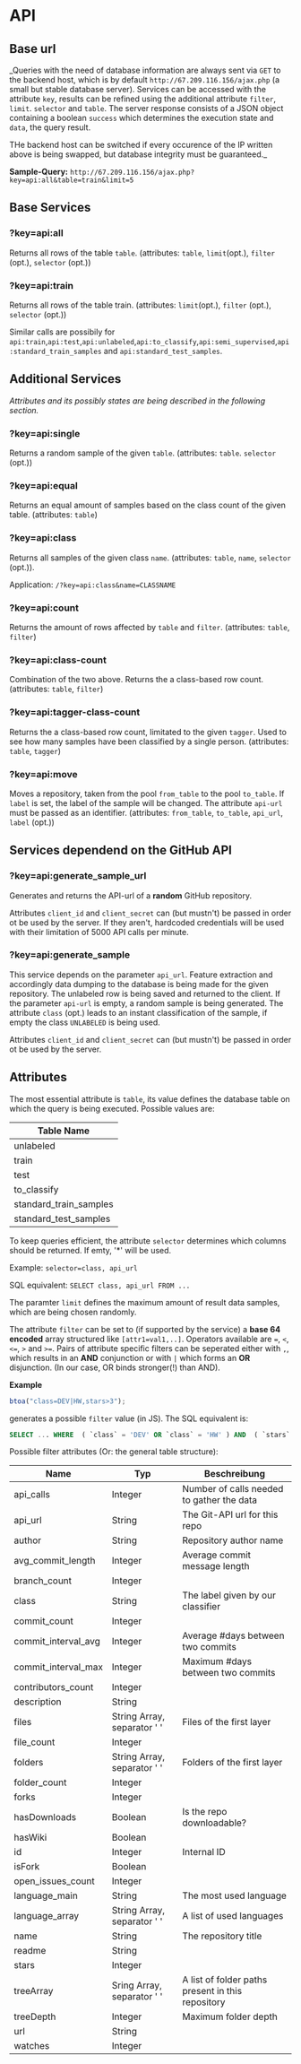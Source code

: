 # API

## Base url

_Queries with the need of database information are always sent via `GET` to the backend host, which is by default `http://67.209.116.156/ajax.php` (a small but stable database server). Services can be accessed with the attribute `key`, results can be refined using the additional attribute `filter`, `limit`. `selector` and `table`. The server response consists of a JSON object containing a boolean `success` which determines the execution state and `data`, the query result.

THe backend host can be switched if every occurence of the IP written above is being swapped, but database integrity must be guaranteed._

**Sample-Query:**
`http://67.209.116.156/ajax.php?key=api:all&table=train&limit=5`

## Base Services

### ?key=api:all

Returns all rows of the table `table`. (attributes: `table`, `limit`(opt.), `filter` (opt.), `selector` (opt.))

### ?key=api:train

Returns all rows of the table train. (attributes: `limit`(opt.), `filter` (opt.), `selector` (opt.))

Similar calls are possibily for `api:train`,`api:test`,`api:unlabeled`,`api:to_classify`,`api:semi_supervised`,`api:standard_train_samples` and `api:standard_test_samples`.

## Additional Services

_Attributes and its possibly states are being described in the following section._

### ?key=api:single

Returns a random sample of the given `table`. (attributes: `table`. `selector` (opt.))

### ?key=api:equal

Returns an equal amount of samples based on the class count of the given table. (attributes: `table`)

### ?key=api:class

Returns all samples of the given class `name`. (attributes: `table`, `name`, `selector` (opt.)).

Application:
`/?key=api:class&name=CLASSNAME`

### ?key=api:count

Returns the amount of rows affected by `table` and `filter`. (attributes: `table`, `filter`)

### ?key=api:class-count

Combination of the two above. Returns the a class-based row count. (attributes: `table`, `filter`)

### ?key=api:tagger-class-count

Returns the a class-based row count, limitated to the given `tagger`. Used to see how many samples have been classified by a single person. (attributes: `table`, `tagger`)

### ?key=api:move

Moves a repository, taken from the pool `from_table` to the pool `to_table`. If `label` is set, the label of the sample will be changed.
The attribute `api-url` must be passed as an identifier. (attributes: `from_table`, `to_table`, `api_url`, `label` (opt.))

## Services dependend on the GitHub API

### ?key=api:generate_sample_url

Generates and returns the API-url of a **random** GitHub repository.

Attributes `client_id` and `client_secret` can (but mustn't) be passed in order ot be used by the server. If they aren't, hardcoded credentials will be used with their limitation of 5000 API calls per minute.

### ?key=api:generate_sample

This service depends on the parameter `api_url`. Feature extraction and accordingly data dumping to the database is being made for the given repository. The unlabeled row is being saved and returned to the client.
If the parameter `api-url` is empty, a random sample is being generated. The attribute `class` (opt.) leads to an instant classification of the sample, if empty the class `UNLABELED` is being used.

Attributes `client_id` and `client_secret` can (but mustn't) be passed in order ot be used by the server.


## Attributes

The most essential attribute is `table`, its value defines the database table on which the query is being executed. Possible values are:

<table>
	<thead>
		<tr>
			<th>Table Name</th>
		</tr>
	</thead>
	<tbody>
		<tr><td>unlabeled</td></tr>
		<tr><td>train</td></tr>
		<tr><td>test</td></tr>
		<tr><td>to_classify</td></tr>
		<tr><td>standard_train_samples</td></tr>
		<tr><td>standard_test_samples</td></tr>
	</tbody>
</table>

To keep queries efficient, the attribute `selector` determines which columns should be returned. If emty, '*' will be used.

Example: `selector=class, api_url`

SQL equivalent: `SELECT class, api_url FROM ...`

The paramter `limit` defines the maximum amount of result data samples, which are being chosen randomly.

The attribute `filter` can be set to (if supported by the service) a **base 64 encoded** array structured like `[attr1=val1,..]`. Operators available are `=`, `<`, `<=`, `>` and `>=`. Pairs of attribute specific filters can be seperated either with `,`, which results in an **AND** conjunction or with `|` which forms an **OR** disjunction. (In our case, OR binds stronger(!) than AND).

**Example**
```javascript 
btoa("class=DEV|HW,stars>3");
```
generates a possible `filter` value (in JS). The SQL equivalent is:

```sql
SELECT ... WHERE  ( `class` = 'DEV' OR `class` = 'HW' ) AND  ( `stars` > '3' )
```

Possible filter attributes (Or: the general table structure):
<table>
	<thead>
		<tr>
			<th>Name</th>
			<th>Typ</th>
			<th>Beschreibung</th>
		</tr>
	</thead>
	<tbody>
		<tr>
	<td>api_calls</td>
	<td>Integer</td>
	<td>Number of calls needed to gather the data</td>
</tr>
<tr>
	<td>api_url</td>
	<td>String</td>
	<td>The Git-API url for this repo</td>
</tr>
<tr>
	<td>author</td>
	<td>String</td>
	<td>Repository author name</td>
</tr>
<tr>
	<td>avg_commit_length</td>
	<td>Integer</td>
	<td>Average commit message length</td>
</tr>
<tr>
	<td>branch_count</td>
	<td>Integer</td>
	<td></td>
</tr>
<tr>
	<td>class</td>
	<td>String</td>
	<td>The label given by our classifier</td>
</tr>
<tr>
	<td>commit_count</td>
	<td>Integer</td>
	<td></td>
</tr>
<tr>
	<td>commit_interval_avg</td>
	<td>Integer</td>
	<td>Average #days between two commits</td>
</tr>
<tr>
	<td>commit_interval_max</td>
	<td>Integer</td>
	<td>Maximum #days between two commits</td>
</tr>
<tr>
	<td>contributors_count</td>
	<td>Integer</td>
	<td></td>
</tr>
<tr>
	<td>description</td>
	<td>String</td>
	<td></td>
</tr>
<tr>
	<td>files</td>
	<td>String Array, separator ' '</td>
	<td>Files of the first layer</td>
</tr>
<tr>
	<td>file_count</td>
	<td>Integer</td>
	<td></td>
</tr>
<tr>
	<td>folders</td>
	<td>String Array, separator ' '</td>
	<td>Folders of the first layer</td>
</tr>
<tr>
	<td>folder_count</td>
	<td>Integer</td>
	<td></td>
</tr>
<tr>
	<td>forks</td>
	<td>Integer</td>
	<td></td>
</tr>
<tr>
	<td>hasDownloads</td>
	<td>Boolean</td>
	<td>Is the repo downloadable?</td>
</tr>
<tr>
	<td>hasWiki</td>
	<td>Boolean</td>
	<td></td>
</tr>
<tr>
	<td>id</td>
	<td>Integer</td>
	<td>Internal ID</td>
</tr>
<tr>
	<td>isFork</td>
	<td>Boolean</td>
	<td></td>
</tr>
<tr>
	<td>open_issues_count</td>
	<td>Integer</td>
	<td></td>
</tr>
<tr>
	<td>language_main</td>
	<td>String</td>
	<td>The most used language</td>
</tr>
<tr>
	<td>language_array</td>
	<td>String Array, separator ' '</td>
	<td>A list of used languages</td>
</tr>
<tr>
	<td>name</td>
	<td>String</td>
	<td>The repository title</td>
</tr>
<tr>
	<td>readme</td>
	<td>String</td>
	<td></td>
</tr>
<tr>
	<td>stars</td>
	<td>Integer</td>
	<td></td>
</tr>
<tr>
	<td>treeArray</td>
	<td>Sring Array, separator ' '</td>
	<td>A list of folder paths present in this repository</td>
</tr>
<tr>
	<td>treeDepth</td>
	<td>Integer</td>
	<td>Maximum folder depth</td>
</tr>
<tr>
	<td>url</td>
	<td>String</td>
	<td></td>
</tr>
<tr>
	<td>watches</td>
	<td>Integer</td>
	<td></td>
</tr>
	</tbody>
</table>
